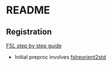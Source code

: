 # README

## Registration

[FSL step by step guide](https://web.mit.edu/fsl_v5.0.10/fsl/doc/wiki/FLIRT(2f)StepByStep.html)

- Initial preproc involves [fslreorient2std](https://web.mit.edu/fsl_v5.0.10/fsl/doc/wiki/Orientation(20)Explained.html)